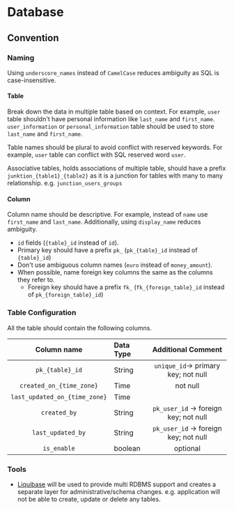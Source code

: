 # Database

## Convention

### Naming

Using `underscore_names` instead of `CamelCase` reduces ambiguity as SQL is case-insensitive.

#### Table

Break down the data in multiple table based on context. For example, `user` table shouldn't have personal information
like `last_name` and `first_name`. `user_information` or `personal_information` table should be used to
store `last_name` and `first_name`.

Table names should be plural to avoid conflict with reserved keywords. For example, `user` table can conflict with SQL
reserved word `user`.

Associative tables, holds associations of multiple table, should have a prefix `junktion_{table1}_{table2}` as it
is a junction for tables with many to many relationship. e.g. `junction_users_groups`

#### Column

Column name should be descriptive. For example, instead of `name` use `first_name` and `last_name`. Additionally,
using `display_name` reduces ambiguity.

- `id` fields (`{table}_id` instead of `id`).
- Primary key should have a prefix `pk_` (`pk_{table}_id` instead of `{table}_id`)
- Don't use ambiguous column names (`euro` instead of `money_amount`).
- When possible, name foreign key columns the same as the columns they refer to.
    - Foreign key should have a prefix `fk_` (`fk_{foreign_table}_id` instead of `pk_{foreign_table}_id`)

### Table Configuration

All the table should contain the following columns.

|          Column name          | Data Type |          Additional Comment           |
|:-----------------------------:|:----------|:-------------------------------------:|
|        `pk_{table}_id`        | String    |  `unique_id`-> primary key; not null  |
|   `created_on_{time_zone}`    | Time      |               not null                |
| `last_updated_on_{time_zone}` | Time      |                                       |
|         `created_by`          | String    | `pk_user_id` -> foreign key; not null |
|       `last_updated_by`       | String    | `pk_user_id` -> foreign key; not null |
|          `is_enable`          | boolean   |               optional                |

### Tools

- [Liquibase](https://www.liquibase.org/) will be used to provide multi RDBMS support and creates a separate layer for administrative/schema changes. 
e.g. application will not be able to create, update or delete any tables.